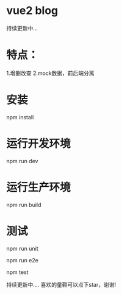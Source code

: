 # vue2 blog

持续更新中...


# 特点：

1.增删改查
2.mock数据，前后端分离

# 安装
npm install

# 运行开发环境
npm run dev

# 运行生产环境
npm run build


# 测试
npm run unit

npm run e2e

npm test

持续更新中....
喜欢的童鞋可以点下star，谢谢!
